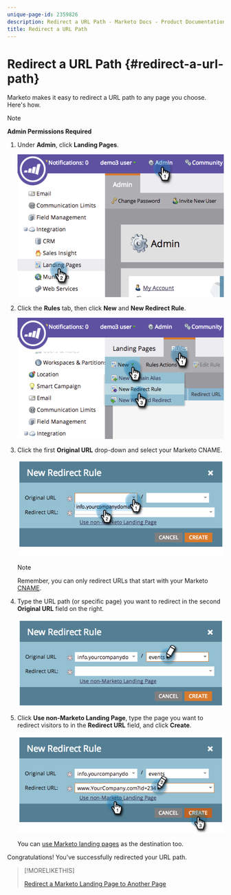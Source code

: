 ```yaml
---
unique-page-id: 2359826
description: Redirect a URL Path - Marketo Docs - Product Documentation
title: Redirect a URL Path
---
```


# Redirect a URL Path {#redirect-a-url-path}

Marketo makes it easy to redirect a URL path to any page you choose. Here's how.

>[!NOTE]
>
>**Admin Permissions Required**

1. Under **Admin**, click **Landing Pages**.

   ![](assets/image2014-9-18-13-3a43-3a29.png)

1. Click the **Rules** tab, then click **New** and **New Redirect Rule**.

   ![](assets/image2014-9-18-13-3a43-3a40.png)

1. Click the first **Original URL** drop-down and select your Marketo CNAME.

   ![](assets/image2014-9-18-13-3a43-3a49.png)

   >[!NOTE]
   >
   >Remember, you can only redirect URLs that start with your Marketo [CNAME](/help/marketo/product-docs/demand-generation/landing-pages/landing-page-actions/customize-your-landing-page-urls-with-a-cname.md).

1. Type the URL path (or specific page) you want to redirect in the second **Original URL** field on the right.

   ![](assets/image2014-9-18-13-3a43-3a59.png)

1. Click **Use non-Marketo Landing Page**, type the page you want to redirect visitors to in the **Redirect URL** field, and click **Create**.

   ![](assets/image2014-9-18-13-3a44-3a7.png)

   You can [use Marketo landing pages](/help/marketo/product-docs/demand-generation/landing-pages/landing-page-actions/redirect-a-marketo-landing-page-to-another-page.md) as the destination too.

Congratulations! You've successfully redirected your URL path.

>[!MORELIKETHIS]
>
>[Redirect a Marketo Landing Page to Another Page](/help/marketo/product-docs/demand-generation/landing-pages/landing-page-actions/redirect-a-marketo-landing-page-to-another-page.md)
